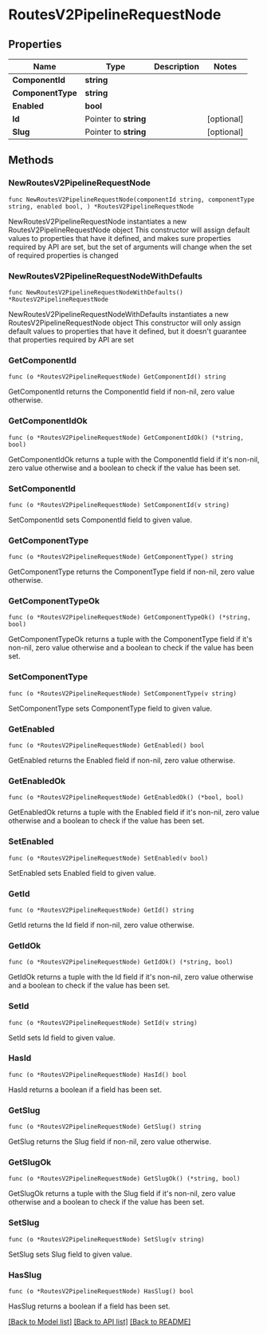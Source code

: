 # RoutesV2PipelineRequestNode

## Properties

Name | Type | Description | Notes
------------ | ------------- | ------------- | -------------
**ComponentId** | **string** |  | 
**ComponentType** | **string** |  | 
**Enabled** | **bool** |  | 
**Id** | Pointer to **string** |  | [optional] 
**Slug** | Pointer to **string** |  | [optional] 

## Methods

### NewRoutesV2PipelineRequestNode

`func NewRoutesV2PipelineRequestNode(componentId string, componentType string, enabled bool, ) *RoutesV2PipelineRequestNode`

NewRoutesV2PipelineRequestNode instantiates a new RoutesV2PipelineRequestNode object
This constructor will assign default values to properties that have it defined,
and makes sure properties required by API are set, but the set of arguments
will change when the set of required properties is changed

### NewRoutesV2PipelineRequestNodeWithDefaults

`func NewRoutesV2PipelineRequestNodeWithDefaults() *RoutesV2PipelineRequestNode`

NewRoutesV2PipelineRequestNodeWithDefaults instantiates a new RoutesV2PipelineRequestNode object
This constructor will only assign default values to properties that have it defined,
but it doesn't guarantee that properties required by API are set

### GetComponentId

`func (o *RoutesV2PipelineRequestNode) GetComponentId() string`

GetComponentId returns the ComponentId field if non-nil, zero value otherwise.

### GetComponentIdOk

`func (o *RoutesV2PipelineRequestNode) GetComponentIdOk() (*string, bool)`

GetComponentIdOk returns a tuple with the ComponentId field if it's non-nil, zero value otherwise
and a boolean to check if the value has been set.

### SetComponentId

`func (o *RoutesV2PipelineRequestNode) SetComponentId(v string)`

SetComponentId sets ComponentId field to given value.


### GetComponentType

`func (o *RoutesV2PipelineRequestNode) GetComponentType() string`

GetComponentType returns the ComponentType field if non-nil, zero value otherwise.

### GetComponentTypeOk

`func (o *RoutesV2PipelineRequestNode) GetComponentTypeOk() (*string, bool)`

GetComponentTypeOk returns a tuple with the ComponentType field if it's non-nil, zero value otherwise
and a boolean to check if the value has been set.

### SetComponentType

`func (o *RoutesV2PipelineRequestNode) SetComponentType(v string)`

SetComponentType sets ComponentType field to given value.


### GetEnabled

`func (o *RoutesV2PipelineRequestNode) GetEnabled() bool`

GetEnabled returns the Enabled field if non-nil, zero value otherwise.

### GetEnabledOk

`func (o *RoutesV2PipelineRequestNode) GetEnabledOk() (*bool, bool)`

GetEnabledOk returns a tuple with the Enabled field if it's non-nil, zero value otherwise
and a boolean to check if the value has been set.

### SetEnabled

`func (o *RoutesV2PipelineRequestNode) SetEnabled(v bool)`

SetEnabled sets Enabled field to given value.


### GetId

`func (o *RoutesV2PipelineRequestNode) GetId() string`

GetId returns the Id field if non-nil, zero value otherwise.

### GetIdOk

`func (o *RoutesV2PipelineRequestNode) GetIdOk() (*string, bool)`

GetIdOk returns a tuple with the Id field if it's non-nil, zero value otherwise
and a boolean to check if the value has been set.

### SetId

`func (o *RoutesV2PipelineRequestNode) SetId(v string)`

SetId sets Id field to given value.

### HasId

`func (o *RoutesV2PipelineRequestNode) HasId() bool`

HasId returns a boolean if a field has been set.

### GetSlug

`func (o *RoutesV2PipelineRequestNode) GetSlug() string`

GetSlug returns the Slug field if non-nil, zero value otherwise.

### GetSlugOk

`func (o *RoutesV2PipelineRequestNode) GetSlugOk() (*string, bool)`

GetSlugOk returns a tuple with the Slug field if it's non-nil, zero value otherwise
and a boolean to check if the value has been set.

### SetSlug

`func (o *RoutesV2PipelineRequestNode) SetSlug(v string)`

SetSlug sets Slug field to given value.

### HasSlug

`func (o *RoutesV2PipelineRequestNode) HasSlug() bool`

HasSlug returns a boolean if a field has been set.


[[Back to Model list]](../README.md#documentation-for-models) [[Back to API list]](../README.md#documentation-for-api-endpoints) [[Back to README]](../README.md)


